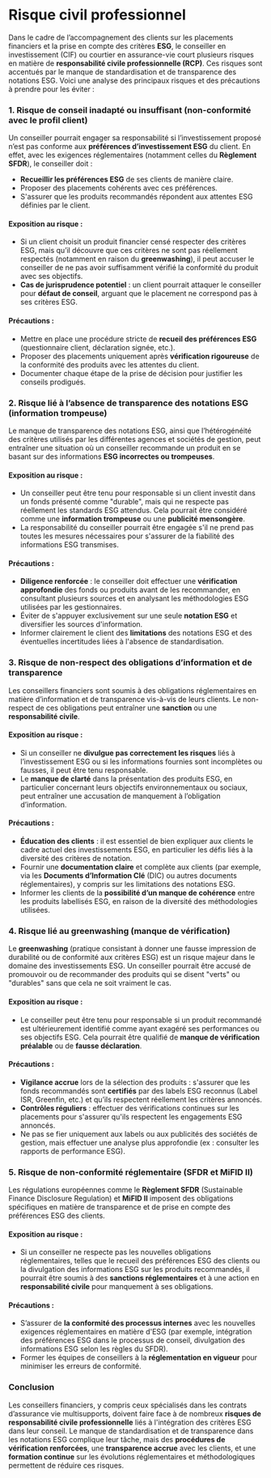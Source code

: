 # Risque civil professionnel

Dans le cadre de l’accompagnement des clients sur les placements financiers et la prise en compte des critères **ESG**, le conseiller en investissement (CIF) ou courtier en assurance-vie court plusieurs risques en matière de **responsabilité civile professionnelle (RCP)**. Ces risques sont accentués par le manque de standardisation et de transparence des notations ESG. Voici une analyse des principaux risques et des précautions à prendre pour les éviter :

### 1. **Risque de conseil inadapté ou insuffisant (non-conformité avec le profil client)**

Un conseiller pourrait engager sa responsabilité si l’investissement proposé n’est pas conforme aux **préférences d’investissement ESG** du client. En effet, avec les exigences réglementaires (notamment celles du **Règlement SFDR**), le conseiller doit :

   - **Recueillir les préférences ESG** de ses clients de manière claire.
   - Proposer des placements cohérents avec ces préférences.
   - S'assurer que les produits recommandés répondent aux attentes ESG définies par le client.

#### Exposition au risque :

- Si un client choisit un produit financier censé respecter des critères ESG, mais qu’il découvre que ces critères ne sont pas réellement respectés (notamment en raison du **greenwashing**), il peut accuser le conseiller de ne pas avoir suffisamment vérifié la conformité du produit avec ses objectifs.
- **Cas de jurisprudence potentiel** : un client pourrait attaquer le conseiller pour **défaut de conseil**, arguant que le placement ne correspond pas à ses critères ESG.

#### Précautions :

- Mettre en place une procédure stricte de **recueil des préférences ESG** (questionnaire client, déclaration signée, etc.).
- Proposer des placements uniquement après **vérification rigoureuse** de la conformité des produits avec les attentes du client.
- Documenter chaque étape de la prise de décision pour justifier les conseils prodigués.

### 2. **Risque lié à l’absence de transparence des notations ESG (information trompeuse)**

Le manque de transparence des notations ESG, ainsi que l’hétérogénéité des critères utilisés par les différentes agences et sociétés de gestion, peut entraîner une situation où un conseiller recommande un produit en se basant sur des informations **ESG incorrectes ou trompeuses**.

#### Exposition au risque :

- Un conseiller peut être tenu pour responsable si un client investit dans un fonds présenté comme "durable", mais qui ne respecte pas réellement les standards ESG attendus. Cela pourrait être considéré comme une **information trompeuse** ou une **publicité mensongère**.
- La responsabilité du conseiller pourrait être engagée s'il ne prend pas toutes les mesures nécessaires pour s'assurer de la fiabilité des informations ESG transmises.

#### Précautions :

- **Diligence renforcée** : le conseiller doit effectuer une **vérification approfondie** des fonds ou produits avant de les recommander, en consultant plusieurs sources et en analysant les méthodologies ESG utilisées par les gestionnaires.
- Éviter de s'appuyer exclusivement sur une seule **notation ESG** et diversifier les sources d'information.
- Informer clairement le client des **limitations** des notations ESG et des éventuelles incertitudes liées à l'absence de standardisation.

### 3. **Risque de non-respect des obligations d’information et de transparence**

Les conseillers financiers sont soumis à des obligations réglementaires en matière d’information et de transparence vis-à-vis de leurs clients. Le non-respect de ces obligations peut entraîner une **sanction** ou une **responsabilité civile**.

#### Exposition au risque :

- Si un conseiller ne **divulgue pas correctement les risques** liés à l’investissement ESG ou si les informations fournies sont incomplètes ou fausses, il peut être tenu responsable.
- Le **manque de clarté** dans la présentation des produits ESG, en particulier concernant leurs objectifs environnementaux ou sociaux, peut entraîner une accusation de manquement à l’obligation d’information.

#### Précautions :

- **Éducation des clients** : il est essentiel de bien expliquer aux clients le cadre actuel des investissements ESG, en particulier les défis liés à la diversité des critères de notation.
- Fournir une **documentation claire** et complète aux clients (par exemple, via les **Documents d’Information Clé** (DIC) ou autres documents réglementaires), y compris sur les limitations des notations ESG.
- Informer les clients de la **possibilité d’un manque de cohérence** entre les produits labellisés ESG, en raison de la diversité des méthodologies utilisées.

### 4. **Risque lié au greenwashing (manque de vérification)**

Le **greenwashing** (pratique consistant à donner une fausse impression de durabilité ou de conformité aux critères ESG) est un risque majeur dans le domaine des investissements ESG. Un conseiller pourrait être accusé de promouvoir ou de recommander des produits qui se disent "verts" ou "durables" sans que cela ne soit vraiment le cas.

#### Exposition au risque :

- Le conseiller peut être tenu pour responsable si un produit recommandé est ultérieurement identifié comme ayant exagéré ses performances ou ses objectifs ESG. Cela pourrait être qualifié de **manque de vérification préalable** ou de **fausse déclaration**.

#### Précautions :

- **Vigilance accrue** lors de la sélection des produits : s'assurer que les fonds recommandés sont **certifiés** par des labels ESG reconnus (Label ISR, Greenfin, etc.) et qu’ils respectent réellement les critères annoncés.
- **Contrôles réguliers** : effectuer des vérifications continues sur les placements pour s'assurer qu'ils respectent les engagements ESG annoncés.
- Ne pas se fier uniquement aux labels ou aux publicités des sociétés de gestion, mais effectuer une analyse plus approfondie (ex : consulter les rapports de performance ESG).

### 5. **Risque de non-conformité réglementaire (SFDR et MiFID II)**

Les régulations européennes comme le **Règlement SFDR** (Sustainable Finance Disclosure Regulation) et **MiFID II** imposent des obligations spécifiques en matière de transparence et de prise en compte des préférences ESG des clients.

#### Exposition au risque :

- Si un conseiller ne respecte pas les nouvelles obligations réglementaires, telles que le recueil des préférences ESG des clients ou la divulgation des informations ESG sur les produits recommandés, il pourrait être soumis à des **sanctions réglementaires** et à une action en **responsabilité civile** pour manquement à ses obligations.

#### Précautions :

- S’assurer de **la conformité des processus internes** avec les nouvelles exigences réglementaires en matière d'ESG (par exemple, intégration des préférences ESG dans le processus de conseil, divulgation des informations ESG selon les règles du SFDR).
- Former les équipes de conseillers à la **réglementation en vigueur** pour minimiser les erreurs de conformité.

### Conclusion

Les conseillers financiers, y compris ceux spécialisés dans les contrats d’assurance vie multisupports, doivent faire face à de nombreux **risques de responsabilité civile professionnelle** liés à l'intégration des critères ESG dans leur conseil. Le manque de standardisation et de transparence dans les notations ESG complique leur tâche, mais des **procédures de vérification renforcées**, une **transparence accrue** avec les clients, et une **formation continue** sur les évolutions réglementaires et méthodologiques permettent de réduire ces risques.